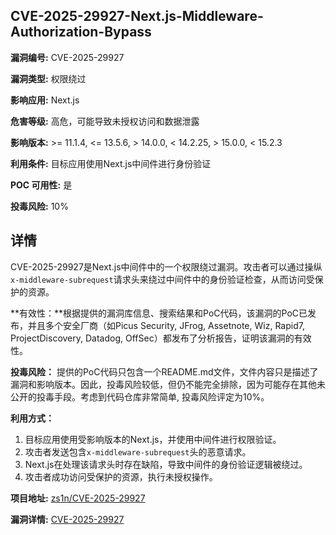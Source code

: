 ## CVE-2025-29927-Next.js-Middleware-Authorization-Bypass

**漏洞编号:** CVE-2025-29927

**漏洞类型:** 权限绕过

**影响应用:** Next.js

**危害等级:** 高危，可能导致未授权访问和数据泄露

**影响版本:** >= 11.1.4, <= 13.5.6, > 14.0.0, < 14.2.25, > 15.0.0, < 15.2.3

**利用条件:** 目标应用使用Next.js中间件进行身份验证

**POC 可用性:** 是

**投毒风险:** 10%

## 详情

CVE-2025-29927是Next.js中间件中的一个权限绕过漏洞。攻击者可以通过操纵`x-middleware-subrequest`请求头来绕过中间件中的身份验证检查，从而访问受保护的资源。

**有效性：**根据提供的漏洞库信息、搜索结果和PoC代码，该漏洞的PoC已发布，并且多个安全厂商（如Picus Security, JFrog, Assetnote, Wiz, Rapid7, ProjectDiscovery, Datadog, OffSec）都发布了分析报告，证明该漏洞的有效性。

**投毒风险：** 提供的PoC代码只包含一个README.md文件，文件内容只是描述了漏洞和影响版本。因此，投毒风险较低，但仍不能完全排除，因为可能存在其他未公开的投毒手段。考虑到代码仓库非常简单, 投毒风险评定为10%。

**利用方式：**
1.  目标应用使用受影响版本的Next.js，并使用中间件进行权限验证。
2.  攻击者发送包含`x-middleware-subrequest`头的恶意请求。
3.  Next.js在处理该请求头时存在缺陷，导致中间件的身份验证逻辑被绕过。
4.  攻击者成功访问受保护的资源，执行未授权操作。

**项目地址:** [zs1n/CVE-2025-29927](https://github.com/zs1n/CVE-2025-29927)

**漏洞详情:** [CVE-2025-29927](https://nvd.nist.gov/vuln/detail/CVE-2025-29927)